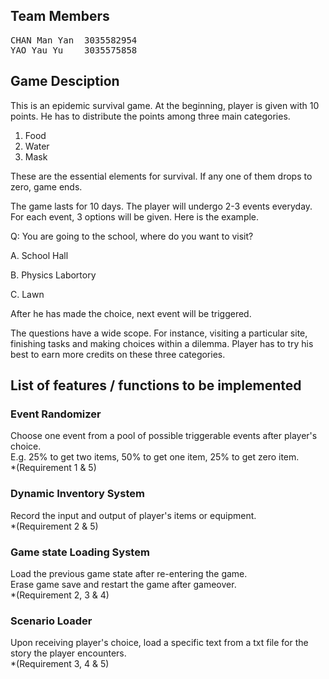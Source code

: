 Team Members
------
<pre>
CHAN Man Yan  3035582954  
YAO Yau Yu    3035575858
</pre>
Game Desciption
------
This is an epidemic survival game. At the beginning, player is given with 10 points. He has to distribute the points among three main categories.

1. Food
2. Water
3. Mask

These are the essential elements for survival. If any one of them drops to zero, game ends.

The game lasts for 10 days. The player will undergo 2-3 events everyday. For each event, 3 options will be given. Here is the example.

Q: You are going to the school, where do you want to visit?

A. School Hall

B. Physics Labortory

C. Lawn

After he has made the choice, next event will be triggered. 

The questions have a wide scope. For instance, visiting a particular site, finishing tasks and making choices within a dilemma. Player has to try his best to earn more credits on these three categories.

List of features / functions to be implemented
------
### Event Randomizer
Choose one event from a pool of possible triggerable events after player's choice.  
E.g. 25% to get two items, 50% to get one item, 25% to get zero item.  
*(Requirement 1 & 5)

### Dynamic Inventory System
Record the input and output of player's items or equipment.  
*(Requirement 2 & 5)

### Game state Loading System
Load the previous game state after re-entering the game.  
Erase game save and restart the game after gameover.  
*(Requirement 2, 3 & 4)

### Scenario Loader
Upon receiving player's choice, load a specific text from a txt file for the story the player encounters.  
*(Requirement 3, 4 & 5)


